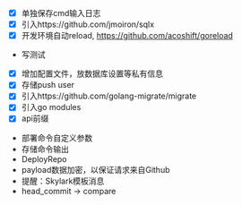 - [x] 单独保存cmd输入日志
- [x] 引入https://github.com/jmoiron/sqlx
- [x] 开发环境自动reload, https://github.com/acoshift/goreload
- 写测试
- [x] 增加配置文件，放数据库设置等私有信息
- [x] 存储push user
- [x] 引入https://github.com/golang-migrate/migrate
- [x] 引入go modules
- [x] api前缀
- 部署命令自定义参数
- 存储命令输出
- DeployRepo
- payload数据加密，以保证请求来自Github
- 提醒：Skylark模板消息
- head_commit -> compare
